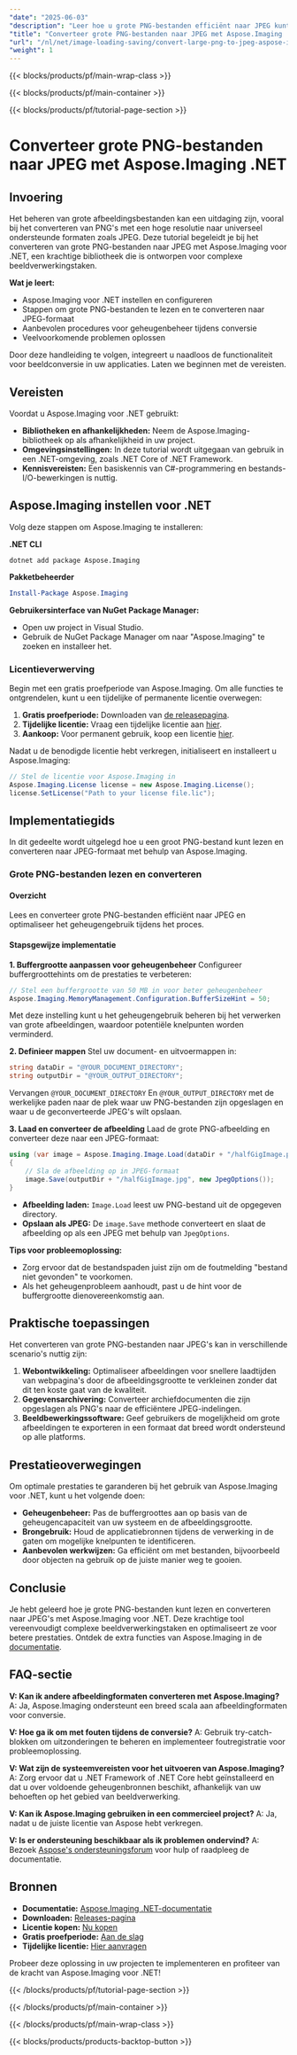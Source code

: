 ```yaml
---
"date": "2025-06-03"
"description": "Leer hoe u grote PNG-bestanden efficiënt naar JPEG kunt converteren met Aspose.Imaging voor .NET. Deze handleiding behandelt de installatie, implementatie en aanbevolen procedures."
"title": "Converteer grote PNG-bestanden naar JPEG met Aspose.Imaging .NET&#58; een stapsgewijze handleiding"
"url": "/nl/net/image-loading-saving/convert-large-png-to-jpeg-aspose-imaging-dotnet/"
"weight": 1
---
```


{{< blocks/products/pf/main-wrap-class >}}

{{< blocks/products/pf/main-container >}}

{{< blocks/products/pf/tutorial-page-section >}}
# Converteer grote PNG-bestanden naar JPEG met Aspose.Imaging .NET

## Invoering
Het beheren van grote afbeeldingsbestanden kan een uitdaging zijn, vooral bij het converteren van PNG's met een hoge resolutie naar universeel ondersteunde formaten zoals JPEG. Deze tutorial begeleidt je bij het converteren van grote PNG-bestanden naar JPEG met Aspose.Imaging voor .NET, een krachtige bibliotheek die is ontworpen voor complexe beeldverwerkingstaken.

**Wat je leert:**
- Aspose.Imaging voor .NET instellen en configureren
- Stappen om grote PNG-bestanden te lezen en te converteren naar JPEG-formaat
- Aanbevolen procedures voor geheugenbeheer tijdens conversie
- Veelvoorkomende problemen oplossen

Door deze handleiding te volgen, integreert u naadloos de functionaliteit voor beeldconversie in uw applicaties. Laten we beginnen met de vereisten.

## Vereisten
Voordat u Aspose.Imaging voor .NET gebruikt:

- **Bibliotheken en afhankelijkheden:** Neem de Aspose.Imaging-bibliotheek op als afhankelijkheid in uw project.
- **Omgevingsinstellingen:** In deze tutorial wordt uitgegaan van gebruik in een .NET-omgeving, zoals .NET Core of .NET Framework.
- **Kennisvereisten:** Een basiskennis van C#-programmering en bestands-I/O-bewerkingen is nuttig.

## Aspose.Imaging instellen voor .NET
Volg deze stappen om Aspose.Imaging te installeren:

**.NET CLI**
```shell
dotnet add package Aspose.Imaging
```

**Pakketbeheerder**
```powershell
Install-Package Aspose.Imaging
```

**Gebruikersinterface van NuGet Package Manager:**
- Open uw project in Visual Studio.
- Gebruik de NuGet Package Manager om naar "Aspose.Imaging" te zoeken en installeer het.

### Licentieverwerving
Begin met een gratis proefperiode van Aspose.Imaging. Om alle functies te ontgrendelen, kunt u een tijdelijke of permanente licentie overwegen:

1. **Gratis proefperiode:** Downloaden van [de releasepagina](https://releases.aspose.com/imaging/net/).
2. **Tijdelijke licentie:** Vraag een tijdelijke licentie aan [hier](https://purchase.aspose.com/temporary-license/).
3. **Aankoop:** Voor permanent gebruik, koop een licentie [hier](https://purchase.aspose.com/buy).

Nadat u de benodigde licentie hebt verkregen, initialiseert en installeert u Aspose.Imaging:
```csharp
// Stel de licentie voor Aspose.Imaging in
Aspose.Imaging.License license = new Aspose.Imaging.License();
license.SetLicense("Path to your license file.lic");
```

## Implementatiegids
In dit gedeelte wordt uitgelegd hoe u een groot PNG-bestand kunt lezen en converteren naar JPEG-formaat met behulp van Aspose.Imaging.

### Grote PNG-bestanden lezen en converteren
#### Overzicht
Lees en converteer grote PNG-bestanden efficiënt naar JPEG en optimaliseer het geheugengebruik tijdens het proces.

#### Stapsgewijze implementatie
**1. Buffergrootte aanpassen voor geheugenbeheer**
Configureer buffergroottehints om de prestaties te verbeteren:
```csharp
// Stel een buffergrootte van 50 MB in voor beter geheugenbeheer
Aspose.Imaging.MemoryManagement.Configuration.BufferSizeHint = 50;
```
Met deze instelling kunt u het geheugengebruik beheren bij het verwerken van grote afbeeldingen, waardoor potentiële knelpunten worden verminderd.

**2. Definieer mappen**
Stel uw document- en uitvoermappen in:
```csharp
string dataDir = "@YOUR_DOCUMENT_DIRECTORY";
string outputDir = "@YOUR_OUTPUT_DIRECTORY";
```
Vervangen `@YOUR_DOCUMENT_DIRECTORY` En `@YOUR_OUTPUT_DIRECTORY` met de werkelijke paden naar de plek waar uw PNG-bestanden zijn opgeslagen en waar u de geconverteerde JPEG's wilt opslaan.

**3. Laad en converteer de afbeelding**
Laad de grote PNG-afbeelding en converteer deze naar een JPEG-formaat:
```csharp
using (var image = Aspose.Imaging.Image.Load(dataDir + "/halfGigImage.png"))
{
    // Sla de afbeelding op in JPEG-formaat
    image.Save(outputDir + "/halfGigImage.jpg", new JpegOptions());
}
```
- **Afbeelding laden:** `Image.Load` leest uw PNG-bestand uit de opgegeven directory.
- **Opslaan als JPEG:** De `image.Save` methode converteert en slaat de afbeelding op als een JPEG met behulp van `JpegOptions`.

**Tips voor probleemoplossing:**
- Zorg ervoor dat de bestandspaden juist zijn om de foutmelding "bestand niet gevonden" te voorkomen.
- Als het geheugenprobleem aanhoudt, past u de hint voor de buffergrootte dienovereenkomstig aan.

## Praktische toepassingen
Het converteren van grote PNG-bestanden naar JPEG's kan in verschillende scenario's nuttig zijn:
1. **Webontwikkeling:** Optimaliseer afbeeldingen voor snellere laadtijden van webpagina's door de afbeeldingsgrootte te verkleinen zonder dat dit ten koste gaat van de kwaliteit.
2. **Gegevensarchivering:** Converteer archiefdocumenten die zijn opgeslagen als PNG's naar de efficiëntere JPEG-indelingen.
3. **Beeldbewerkingssoftware:** Geef gebruikers de mogelijkheid om grote afbeeldingen te exporteren in een formaat dat breed wordt ondersteund op alle platforms.

## Prestatieoverwegingen
Om optimale prestaties te garanderen bij het gebruik van Aspose.Imaging voor .NET, kunt u het volgende doen:
- **Geheugenbeheer:** Pas de buffergroottes aan op basis van de geheugencapaciteit van uw systeem en de afbeeldingsgrootte.
- **Brongebruik:** Houd de applicatiebronnen tijdens de verwerking in de gaten om mogelijke knelpunten te identificeren.
- **Aanbevolen werkwijzen:** Ga efficiënt om met bestanden, bijvoorbeeld door objecten na gebruik op de juiste manier weg te gooien.

## Conclusie
Je hebt geleerd hoe je grote PNG-bestanden kunt lezen en converteren naar JPEG's met Aspose.Imaging voor .NET. Deze krachtige tool vereenvoudigt complexe beeldverwerkingstaken en optimaliseert ze voor betere prestaties. Ontdek de extra functies van Aspose.Imaging in de [documentatie](https://reference.aspose.com/imaging/net/).

## FAQ-sectie
**V: Kan ik andere afbeeldingformaten converteren met Aspose.Imaging?**
A: Ja, Aspose.Imaging ondersteunt een breed scala aan afbeeldingformaten voor conversie.

**V: Hoe ga ik om met fouten tijdens de conversie?**
A: Gebruik try-catch-blokken om uitzonderingen te beheren en implementeer foutregistratie voor probleemoplossing.

**V: Wat zijn de systeemvereisten voor het uitvoeren van Aspose.Imaging?**
A: Zorg ervoor dat u .NET Framework of .NET Core hebt geïnstalleerd en dat u over voldoende geheugenbronnen beschikt, afhankelijk van uw behoeften op het gebied van beeldverwerking.

**V: Kan ik Aspose.Imaging gebruiken in een commercieel project?**
A: Ja, nadat u de juiste licentie van Aspose hebt verkregen.

**V: Is er ondersteuning beschikbaar als ik problemen ondervind?**
A: Bezoek [Aspose's ondersteuningsforum](https://forum.aspose.com/c/imaging/10) voor hulp of raadpleeg de documentatie.

## Bronnen
- **Documentatie:** [Aspose.Imaging .NET-documentatie](https://reference.aspose.com/imaging/net/)
- **Downloaden:** [Releases-pagina](https://releases.aspose.com/imaging/net/)
- **Licentie kopen:** [Nu kopen](https://purchase.aspose.com/buy)
- **Gratis proefperiode:** [Aan de slag](https://releases.aspose.com/imaging/net/)
- **Tijdelijke licentie:** [Hier aanvragen](https://purchase.aspose.com/temporary-license/)

Probeer deze oplossing in uw projecten te implementeren en profiteer van de kracht van Aspose.Imaging voor .NET!

{{< /blocks/products/pf/tutorial-page-section >}}

{{< /blocks/products/pf/main-container >}}

{{< /blocks/products/pf/main-wrap-class >}}

{{< blocks/products/products-backtop-button >}}